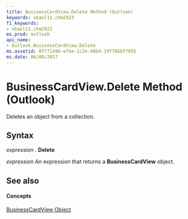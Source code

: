 ```yaml
---
title: BusinessCardView.Delete Method (Outlook)
keywords: vbaol11.chm2923
f1_keywords:
- vbaol11.chm2923
ms.prod: outlook
api_name:
- Outlook.BusinessCardView.Delete
ms.assetid: 0f771496-ef4a-1c2e-49b4-19f786bff055
ms.date: 06/08/2017
---
```



# BusinessCardView.Delete Method (Outlook)

Deletes an object from a collection.


## Syntax

 _expression_ . **Delete**

 _expression_ An expression that returns a **BusinessCardView** object.


## See also


#### Concepts


[BusinessCardView Object](businesscardview-object-outlook.md)

